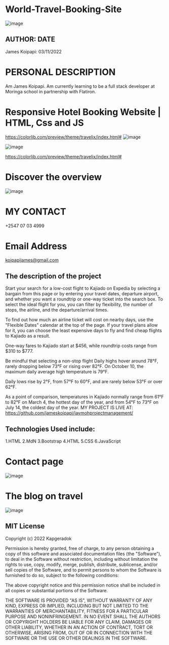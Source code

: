 # World-Travel-Booking-Site

![image](https://user-images.githubusercontent.com/111881094/199909037-1d13f217-5af4-4755-8b33-5862ef7b1ece.png)

 ## AUTHOR:         DATE
 James Koipapi: 03/11/2022
 # PERSONAL DESCRIPTION
Am James Koipapi. Am currently learning to be a full stack developer at Moringa school in partnership with Flatiron.

# Responsive Hotel Booking Website | HTML, Css and JS

https://colorlib.com/preview/theme/travelix/index.html#
![image](https://user-images.githubusercontent.com/111881094/199909389-d7b6048f-a345-41a3-bc07-36dc3a63e36b.png)



![image](https://user-images.githubusercontent.com/111881094/199913150-1f4dc5c0-3416-4ba5-8e8c-d151854b9c5a.png)

https://colorlib.com/preview/theme/travelix/index.html#

# Discover the overview
![image](https://user-images.githubusercontent.com/111881094/199913547-429fcfd5-f580-4da7-aeed-562e265adf71.png)


# MY CONTACT
+2547 07 03 4999

# Email Address
koipapijames@gmail.com


## The description of the project

Start your search for a low-cost flight to Kajiado on Expedia by selecting a bargain from this page or by entering your travel dates, departure airport, and whether you want a roundtrip or one-way ticket into the search box. To select the ideal flight for you, you can filter by flexibility, the number of stops, the airline, and the departure/arrival times.

To find out how much an airline ticket will cost on nearby days, use the "Flexible Dates" calendar at the top of the page. If your travel plans allow for it, you can choose the least expensive days to fly and find cheap flights to Kajiado as a result.



One-way fares to Kajiado start at $456, while roundtrip costs range from $310 to $777.



Be mindful that selecting a non-stop flight
Daily highs hover around 78°F, rarely dropping below 73°F or rising over 82°F. On October 10, the maximum daily average high temperature is 79°F.

Daily lows rise by 2°F, from 57°F to 60°F, and are rarely below 53°F or over 62°F.

As a point of comparison, temperatures in Kajiado normally range from 61°F to 82°F on March 4, the hottest day of the year, and from 54°F to 73°F on July 14, the coldest day of the year.
MY PROJECT IS LIVE AT:
https://github.com/jameskoipapi/jaymohprojectmanagement/

## Technologies Used include:
1.HTML
2.MdN
3.Bootstrap
4.HTML
5.CSS
6.JavaScript

# Contact page
![image](https://user-images.githubusercontent.com/111881094/199909905-4261bae5-35da-46d6-962f-ebc869aaa576.png)

# The blog on travel
![image](https://user-images.githubusercontent.com/111881094/199910248-ae722c6e-968c-4521-ad15-d9c5b9bd724b.png)






## MIT License

Copyright (c) 2022 Kapgeradok

Permission is hereby granted, free of charge, to any person obtaining a copy of this software and associated documentation files (the "Software"), to deal in the Software without restriction, including without limitation the rights to use, copy, modify, merge, publish, distribute, sublicense, and/or sell copies of the Software, and to permit persons to whom the Software is furnished to do so, subject to the following conditions:

The above copyright notice and this permission notice shall be included in all copies or substantial portions of the Software.

THE SOFTWARE IS PROVIDED "AS IS", WITHOUT WARRANTY OF ANY KIND, EXPRESS OR IMPLIED, INCLUDING BUT NOT LIMITED TO THE WARRANTIES OF MERCHANTABILITY, FITNESS FOR A PARTICULAR PURPOSE AND NONINFRINGEMENT. IN NO EVENT SHALL THE AUTHORS OR COPYRIGHT HOLDERS BE LIABLE FOR ANY CLAIM, DAMAGES OR OTHER LIABILITY, WHETHER IN AN ACTION OF CONTRACT, TORT OR OTHERWISE, ARISING FROM, OUT OF OR IN CONNECTION WITH THE SOFTWARE OR THE USE OR OTHER DEALINGS IN THE SOFTWARE.

 




 

